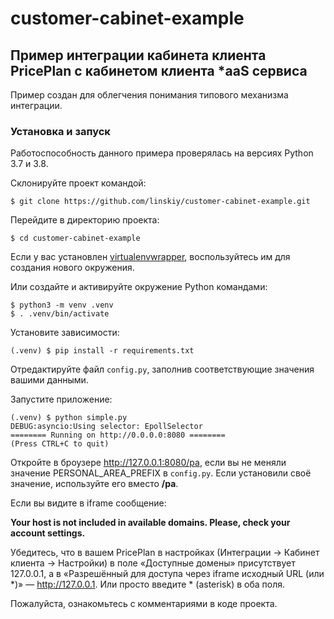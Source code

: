 # customer-cabinet-example

## Пример интеграции кабинета клиента PricePlan с кабинетом клиента *aaS сервиса

Пример создан для облегчения понимания типового механизма интеграции.

### Установка и запуск

Работоспособность данного примера проверялась на версиях Python 3.7 и 3.8.

Склонируйте проект командой:

```(bash)
$ git clone https://github.com/linskiy/customer-cabinet-example.git
```

Перейдите в директорию проекта:

```(bash)
$ cd customer-cabinet-example
```

Если у вас установлен [virtualenvwrapper](https://virtualenvwrapper.readthedocs.io/en/latest/), воспользуйтесь им для создания нового окружения.

Или создайте и активируйте окружение Python командами:

```(bash)
$ python3 -m venv .venv
$ . .venv/bin/activate
```

Установите зависимости:

```(bash)
(.venv) $ pip install -r requirements.txt
```

Отредактируйте файл `config.py`, заполнив соответствующие значения вашими
данными.

Запустите приложение:

```(bash)
(.venv) $ python simple.py
DEBUG:asyncio:Using selector: EpollSelector
======== Running on http://0.0.0.0:8080 ========
(Press CTRL+C to quit)
```

Откройте в броузере http://127.0.0.1:8080/pa, если вы не меняли значение
PERSONAL_AREA_PREFIX в `config.py`. Если установили своё значение, используйте
его вместо **/pa**.

Если вы видите в iframe сообщение:

**Your host is not included in available domains. Please, check your account settings.**

Убедитесь, что в вашем PricePlan в настройках (Интеграции -> Кабинет клиента ->
Настройки) в поле «Доступные домены» присутствует 127.0.0.1, а в «Разрешённый
для доступа через iframe исходный URL (или *)» — http://127.0.0.1. Или просто
введите * (asterisk) в оба поля.

Пожалуйста, ознакомьтесь с комментариями в коде проекта.